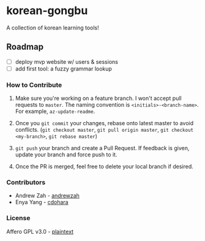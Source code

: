 # korean-gongbu

A collection of korean learning tools!

## Roadmap

- [ ] deploy mvp website w/ users & sessions
- [ ] add first tool: a fuzzy grammar lookup

### How to Contribute

1. Make sure you're working on a feature branch. I won't accept pull requests to `master`. The naming convention is `<initials>-<branch-name>`. For example, `az-update-readme`.

2. Once you `git commit` your changes, rebase onto latest master to avoid conflicts. (`git checkout master`, `git pull origin master`, `git checkout <my-branch>`, `git rebase master`)

3. `git push` your branch and create a Pull Request. If feedback is given, update your branch and force push to it.

4. Once the PR is merged, feel free to delete your local branch if desired.

### Contributors

* Andrew Zah - [andrewzah](https://github.com/andrewzah)
* Enya Yang - [cdohara](https://github.com/cdohara)

### License

Affero GPL v3.0 - [plaintext](./LICENSE)
